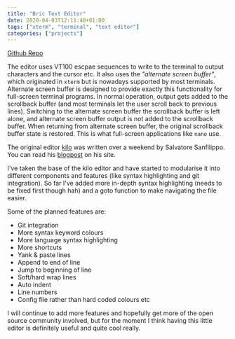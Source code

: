 ```yaml
---
title: "Bric Text Editor"
date: 2020-04-03T12:11:40+01:00
tags: ["xterm", "terminal", "text editor"]
categories: ["projects"]
---
```


[Github Repo](https://github.com/shnupta/bric")

The editor uses VT100 escpae sequences to write to the terminal to output characters and the cursor etc. It also uses the _"alternate screen buffer"_, which originated in `xterm` but is nowadays supported by most terminals. Alternate screen buffer is designed to provide exactly this functionality for full-screen terminal programs. In normal operation, output gets added to the scrollback buffer (and most terminals let the user scroll back to previous lines). Switching to the alternate screen buffer the scrollback buffer is left alone, and alternate screen buffer output is not added to the scrollback buffer. When returning from alternate screen buffer, the original scrollback buffer state is restored. This is what full-screen applications like `nano` use.

The original editor [kilo](https://github.com/antirez/kilo) was written over a weekend by Salvatore Sanfilippo. You can read his [blogpost]("http://antirez.com/news/108") on his site.

I've taken the base of the kilo editor and have started to modularise it into different components and features (like syntax highlighting and git integration). So far I've added more in-depth syntax highlighting (needs to be fixed first though hah) and a goto function to make navigating the file easier.

Some of the planned features are:

- Git integration
- More syntax keyword colours
- More language syntax highlighting
- More shortcuts
- Yank & paste lines
- Append to end of line
- Jump to beginning of line
- Soft/hard wrap lines
- Auto indent
- Line numbers
- Config file rather than hard coded colours etc

I will continue to add more features and hopefully get more of the open source community involved, but for the moment I think having this little editor is definitely useful and quite cool really.

